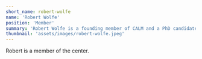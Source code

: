 ```yaml
---
short_name: robert-wolfe
name: 'Robert Wolfe'
position: 'Member'
summary: 'Robert Wolfe is a founding member of CALM and a PhD candidate in the UW iSchool.'
thumbnail: 'assets/images/robert-wolfe.jpeg'
---
```

Robert is a member of the center.